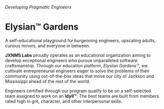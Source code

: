 _Developing Pragmatic Engineers_
# Elysian™ Gardens

A self-educational playground for burgeoning engineers, upscaling adults, curious minors, and everyone in between.

**JXNMS Labs** proudly operates as an educational organization aiming to develop exceptional engineers who pursue unparalleled software craftsmanship. Through our education platform, _Elysian Gardens™_, we cultivate entrepreneurial engineers eager to solve the problems of their community using out-of-the-box ideas that move our city of Jackson and Mississippi ahead of the rest of the world.

Engineers certified through our program qualify to be on a self-selected team assigned to work on an **Idyll™**. The best teams are built from members rated high in grit, character, and other interpersonal skills.
